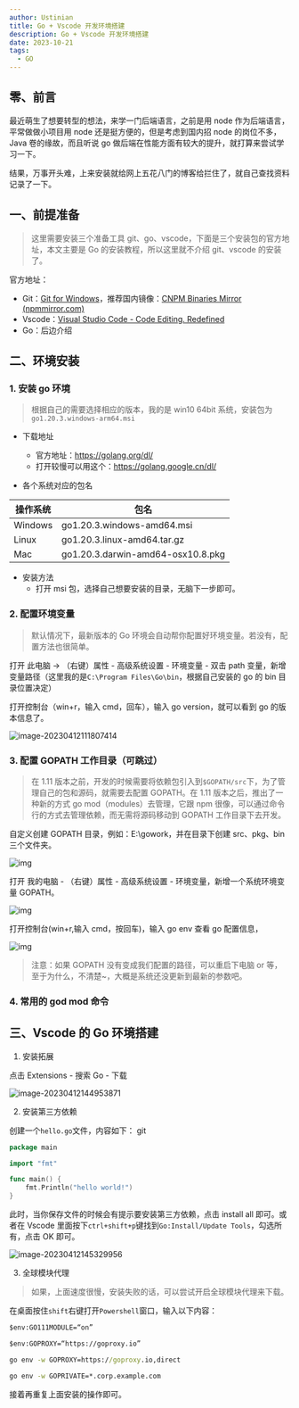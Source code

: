 ```yaml
---
author: Ustinian
title: Go + Vscode 开发环境搭建
description: Go + Vscode 开发环境搭建
date: 2023-10-21
tags:
  - GO
---
```


## 零、前言

最近萌生了想要转型的想法，来学一门后端语言，之前是用 node 作为后端语言，平常做做小项目用 node 还是挺方便的，但是考虑到国内招 node 的岗位不多，Java 卷的缘故，而且听说 go 做后端在性能方面有较大的提升，就打算来尝试学习一下。

结果，万事开头难，上来安装就给网上五花八门的博客给拦住了，就自己查找资料记录了一下。

## 一、前提准备

> 这里需要安装三个准备工具 git、go、vscode，下面是三个安装包的官方地址，本文主要是 Go 的安装教程，所以这里就不介绍 git、vscode 的安装了。

官方地址：

- Git：[Git for Windows](https://gitforwindows.org/)，推荐国内镜像：[CNPM Binaries Mirror (npmmirror.com)](https://registry.npmmirror.com/binary.html?path=git-for-windows/)
- Vscode：[Visual Studio Code - Code Editing. Redefined](https://code.visualstudio.com/)
- Go：后边介绍

## 二、环境安装

### 1. 安装 go 环境

> 根据自己的需要选择相应的版本，我的是 win10 64bit 系统，安装包为`go1.20.3.windows-arm64.msi`

- 下载地址

  - 官方地址：https://golang.org/dl/
  - 打开较慢可以用这个：https://golang.google.cn/dl/

- 各个系统对应的包名

| 操作系统 | 包名                              |
| -------- | --------------------------------- |
| Windows  | go1.20.3.windows-amd64.msi        |
| Linux    | go1.20.3.linux-amd64.tar.gz       |
| Mac      | go1.20.3.darwin-amd64-osx10.8.pkg |

- 安装方法
  - 打开 msi 包，选择自己想要安装的目录，无脑下一步即可。

### 2. 配置环境变量

> 默认情况下，最新版本的 Go 环境会自动帮你配置好环境变量。若没有，配置方法也很简单。

打开 此电脑 -> （右键）属性 - 高级系统设置 - 环境变量 - 双击 path 变量，新增变量路径（这里我的是`C:\Program Files\Go\bin`，根据自己安装的 go 的 bin 目录位置决定）

打开控制台（win+r，输入 cmd，回车），输入 go version，就可以看到 go 的版本信息了。

![image-20230412111807414](https://qiniu.ustinian077.top/image-20230412111807414.png)

### 3. 配置 GOPATH 工作目录（可跳过）

> 在 1.11 版本之前，开发的时候需要将依赖包引入到`$GOPATH/src`下，为了管理自己的包和源码，就需要去配置 GOPATH。在 1.11 版本之后，推出了一种新的方式 go mod（modules）去管理，它跟 npm 很像，可以通过命令行的方式去管理依赖，而无需将源码移动到 GOPATH 工作目录下去开发。

自定义创建 GOPATH 目录，例如：E:\gowork，并在目录下创建 src、pkg、bin 三个文件夹。

![img](https://qiniu.ustinian077.top/1235697-20190218223030338-1867662830.png)

打开 我的电脑 - （右键）属性 - 高级系统设置 - 环境变量，新增一个系统环境变量 GOPATH。

![img](https://qiniu.ustinian077.top/1235697-20190218225425690-1353699465.png)

打开控制台(win+r,输入 cmd，按回车)，输入 go env 查看 go 配置信息，

![img](https://qiniu.ustinian077.top/1235697-20190218230016332-1394149958.png)

> 注意：如果 GOPATH 没有变成我们配置的路径，可以重启下电脑 or 等，至于为什么，不清楚~，大概是系统还没更新到最新的参数吧。

### 4. 常用的 god mod 命令

## 三、Vscode 的 Go 环境搭建

1. 安装拓展

点击 Extensions - 搜索 Go - 下载

![image-20230412144953871](https://qiniu.ustinian077.top/image-20230412144953871.png)

2. 安装第三方依赖

创建一个`hello.go`文件，内容如下：
git

```go
package main

import "fmt"

func main() {
	fmt.Println("hello world!")
}

```

此时，当你保存文件的时候会有提示要安装第三方依赖，点击 install all 即可。或者在 Vscode 里面按下`ctrl+shift+p`键找到`Go:Install/Update Tools`，勾选所有，点击 OK 即可。

![image-20230412145329956](https://qiniu.ustinian077.top/image-20230412145329956.png)

3. 全球模块代理

> 如果，上面速度很慢，安装失败的话，可以尝试开启全球模块代理来下载。

在桌面按住`shift`右键打开`Powershell`窗口，输入以下内容：

```cmd
$env:GO111MODULE=“on”

$env:GOPROXY=“https://goproxy.io”

go env -w GOPROXY=https://goproxy.io,direct

go env -w GOPRIVATE=*.corp.example.com
```

接着再重复上面安装的操作即可。
